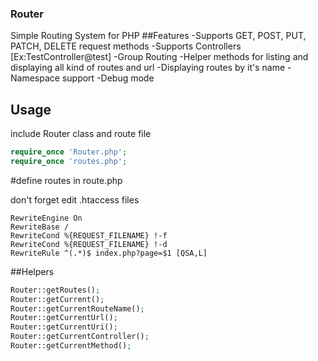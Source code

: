### Router
Simple Routing System for PHP
##Features
-Supports GET, POST, PUT, PATCH, DELETE request methods
-Supports Controllers [Ex:TestController@test]
-Group Routing
-Helper methods for listing and displaying all kind of routes and url
-Displaying routes by it's name
-Namespace support
-Debug mode 

## Usage
include Router class and route file
```php
require_once 'Router.php';
require_once 'routes.php';
```

#define routes in route.php

don't forget edit .htaccess files
```htaccess
RewriteEngine On
RewriteBase /
RewriteCond %{REQUEST_FILENAME} !-f
RewriteCond %{REQUEST_FILENAME} !-d
RewriteRule ^(.*)$ index.php?page=$1 [QSA,L]
```

##Helpers
```php
Router::getRoutes();
Router::getCurrent();
Router::getCurrentRouteName();
Router::getCurrentUrl();
Router::getCurrentUri();
Router::getCurrentController();
Router::getCurrentMethod();
```



